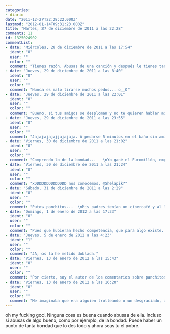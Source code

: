 ```yaml
---
categories:
- diario
date: "2011-12-27T22:28:22.000Z"
lastmod: "2012-01-14T09:31:23.000Z"
title: "Martes, 27 de diciembre de 2011 a las 22:28"
comments: 11
id: 1325024902
commentList:
- date: "Miércoles, 28 de diciembre de 2011 a las 17:54"
  ident: "0"
  user: ""
  color: ""
  comment: "Tienes razón. Abusas de una canción y después le tienes tanto asco como si la hubieses tenido de despertador varios meses..."
- date: "Jueves, 29 de diciembre de 2011 a las 8:40"
  ident: "0"
  user: ""
  color: ""
  comment: "Nunca es malo tirarse muchos pedos... o__O"
- date: "Jueves, 29 de diciembre de 2011 a las 22:01"
  ident: "0"
  user: ""
  color: ""
  comment: "Bueno, si tus amigos se desploman y no te quieren hablar mientras se hacen los muertos en el suelo... es algo irritable :("
- date: "Jueves, 29 de diciembre de 2011 a las 23:55"
  ident: "0"
  user: ""
  color: ""
  comment: "Jajajajajajjajajaja. A pedarse 5 minutos en el baño sin amigos!!!"
- date: "Viernes, 30 de diciembre de 2011 a las 21:02"
  ident: "0"
  user: ""
  color: ""
  comment: "Comprendo lo de la bondad...   \nYo gané el Euromillón, empecé a comprar casas para los putos pobres, a darle dinero a la familia y me quedé sin nada. Ahora trabajo en un ciber para un panchito."
- date: "Viernes, 30 de diciembre de 2011 a las 21:24"
  ident: "0"
  user: ""
  color: ""
  comment: "xDDDDDDDDDDDDDD nos conocemos, @Shelapik?"
- date: "Sábado, 31 de diciembre de 2011 a las 2:29"
  ident: "0"
  user: ""
  color: ""
  comment: "Putos panchitos...  \nMis padres tenían un cibercafé y al lado unos panchitos montaron un ciber con tarifas más bajas, ahora mis padres han tenido que cerrar por la falta de clientes..."
- date: "Domingo, 1 de enero de 2012 a las 17:33"
  ident: "0"
  user: ""
  color: ""
  comment: "Pues que hubieran hecho competencia, que para algo existe. Si es que lo ponéis todo carísimo y encima venís con monsargas xD No, en serio, es una putada..."
- date: "Jueves, 5 de enero de 2012 a las 4:23"
  ident: "1"
  user: ""
  color: ""
  comment: "JA, os la he metido doblada."
- date: "Viernes, 13 de enero de 2012 a las 15:43"
  ident: "0"
  user: ""
  color: ""
  comment: "Por cierto, soy el autor de los comentarios sobre panchitos y del comentario anterior."
- date: "Viernes, 13 de enero de 2012 a las 16:20"
  ident: "0"
  user: ""
  color: ""
  comment: "Me imaginaba que era alguien trolleando o un desgraciado, así que no me digne a contestar."
---
```


oh my fucking god. Ninguna cosa es buena cuando abusas de ella. Incluso si abusas de algo bueno, como por ejemplo, de la bondad. Puede haber un punto de tanta bondad que lo des todo y ahora seas tu el pobre.